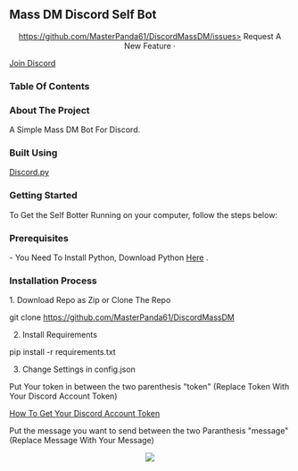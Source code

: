 <h2> Mass DM Discord Self Bot </h2> 


<p align="center">
<a href="https://github.com/MasterPanda61/DiscordMassDM/issues> Report An Issue ·</a>

<a href="https://github.com/MasterPanda61/DiscordMassDM/issues> Request A New Feature ·</a>

<a href="https://discord.com"> Join Discord </a>
</p>
  

<h3> Table Of Contents </h3>




<h3> About The Project </h3> 
A Simple Mass DM Bot For Discord. 

<h3> Built Using </h3>

<a href="https://discordpy.readthedocs.io/en/stable/">Discord.py</a>


<h3> Getting Started </h3> 

To Get the Self Botter Running on your computer, follow the steps below: 

<h3> Prerequisites </h3> 
- You Need To Install Python, Download Python <a href="https://www.python.org/downloads/"> Here</a> .

<h3> Installation Process </h3> 
1. Download Repo as Zip or Clone The Repo 

git clone https://github.com/MasterPanda61/DiscordMassDM

2. Install Requirements

pip install -r requirements.txt

3. Change Settings in config.json 

Put Your token in between the two parenthesis "token" (Replace Token With Your Discord Account Token)

<a href="https://pcstrike.com/how-to-get-discord-token/"> How To Get Your Discord Account Token </a>

Put the message you want to send between the two Paranthesis "message" (Replace Message With Your Message)







<p align="center">
<img src="https://github-readme-stats.vercel.app/api/pin/?username=MasterPanda61&repo=DiscordMassDM" />
</p>

